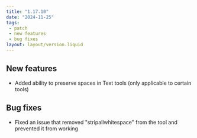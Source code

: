 ```yaml
---
title: "1.17.10"
date: "2024-11-25"
tags: 
 - patch
 - new features
 - bug fixes
layout: layout/version.liquid
---
```

## New features
 - Added ability to preserve spaces in Text tools (only applicable to certain tools)

## Bug fixes
- Fixed an issue that removed "stripallwhitespace" from the tool and prevented it from working

